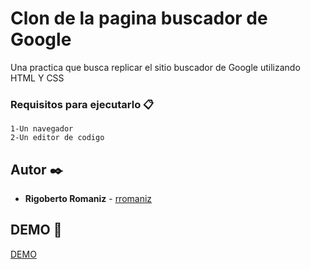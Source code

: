 # Clon de la pagina buscador de Google

Una practica que busca replicar el sitio buscador de Google utilizando HTML Y CSS

### Requisitos para ejecutarlo 📋
```
1-Un navegador
2-Un editor de codigo
```
## Autor ✒️

* **Rigoberto Romaniz** - [rromaniz](https://github.com/rromaniz)


## DEMO 🚀

[DEMO](https://rromaniz.github.io/clonegoogle/)

